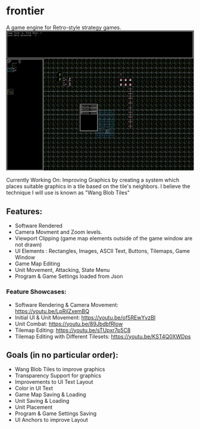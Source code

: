 # frontier
A game engine for Retro-style strategy games.
![Preview of Game](./screenshots/preview.png)

Currently Working On: Improving Graphics by creating a system which places suitable graphics in a tile based on the tile's neighbors. 
I believe the technique I will use is known as "Wang Blob Tiles"

## Features:
 - Software Rendered
 - Camera Movment and Zoom levels.
 - Viewport Clipping (game map elements outside of the game window are not drawn)
 - UI Elements : Rectangles, Images, ASCII Text, Buttons, Tilemaps, Game Window
 - Game Map Editing
 - Unit Movement, Attacking, State Menu
 - Program & Game Settings loaded from Json
 
### Feature Showcases:
- Software Rendering & Camera Movement: https://youtu.be/LpRilZxemBQ
- Initial UI & Unit Movement: https://youtu.be/of5REwYvzBI
- Unit Combat: https://youtu.be/89JbdbfRlow
- Tilemap Editing: https://youtu.be/sTUpxr7p5C8
- Tilemap Editing with Different Tilesets: https://youtu.be/KST4Q0XWDps

## Goals (in no particular order):
- Wang Blob Tiles to improve graphics
- Transparency Support for graphics
- Improvements to UI Text Layout
- Color in UI Text
- Game Map Saving & Loading
- Unit Saving & Loading
- Unit Placement
- Program & Game Settings Saving
- UI Anchors to improve Layout

